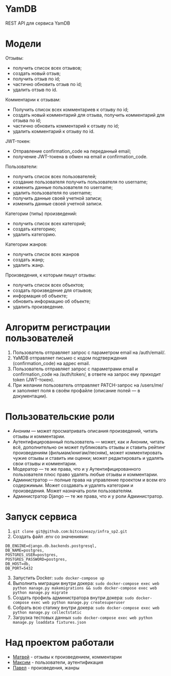 # YamDB
REST API для сервиса YamDB

# Модели
Отзывы:

+ получить список всех отзывов;
+ создать новый отзыв;
+ получить отзыв по id;
+ частично обновить отзыв по id;
+ удалить отзыв по id.

Комментарии к отзывам:

+ Получить список всех комментариев к отзыву по id;
+ создать новый комментарий для отзыва, получить комментарий для отзыва по id;
+ частично обновить комментарий к отзыву по id;
+ удалить комментарий к отзыву по id.

JWT-токен:

+ Отправление confirmation_code на переданный email;
+ получение JWT-токена в обмен на email и confirmation_code.

Пользователи:

+ получить список всех пользователей;
+ создание пользователя получить пользователя по username;
+ изменить данные пользователя по username;
+ удалить пользователя по username;
+ получить данные своей учетной записи;
+ изменить данные своей учетной записи.

Категории (типы) произведений:

+ получить список всех категорий;
+ создать категорию;
+ удалить категорию.

Категории жанров:

+ получить список всех жанров
+ создать жанр;
+ удалить жанр.

Произведения, к которым пишут отзывы:

+ получить список всех объектов;
+ создать произведение для отзывов;
+ информация об объекте;
+ обновить информацию об объекте;
+ удалить произведение.

# Алгоритм регистрации пользователей

1. Пользователь отправляет запрос с параметром email на /auth/email/.
2. YaMDB отправляет письмо с кодом подтверждения (confirmation_code) на адрес email.
3. Пользователь отправляет запрос с параметрами email и confirmation_code на /auth/token/, в ответе на запрос ему приходит token (JWT-токен).
4. При желании пользователь отправляет PATCH-запрос на /users/me/ и заполняет поля в своём профайле (описание полей — в документации).

# Пользовательские роли

- Аноним — может просматривать описания произведений, читать отзывы и комментарии.
- Аутентифицированный пользователь — может, как и Аноним, читать всё, дополнительно он может публиковать отзывы и ставить рейтинг произведениям (фильмам/книгам/песням), может комментировать чужие отзывы и ставить им оценки; может редактировать и удалять свои отзывы и комментарии.
- Модератор — те же права, что и у Аутентифицированного пользователя плюс право удалять любые отзывы и комментарии.
- Администратор — полные права на управление проектом и всем его содержимым. Может создавать и удалять категории и произведения. Может назначать роли пользователям.
- Администратор Django — те же права, что и у роли Администратор.

# Запуск сервиса

1. ```git clone git@github.com:bitcoineazy/infra_sp2.git```
2. Создать файл .env со значениями: 
```
DB_ENGINE=django.db.backends.postgresql,
DB_NAME=postgres,
POSTGRES_USER=postgres,
POSTGRES_PASSWORD=postgres,
DB_HOST=db,
DB_PORT=5432
```
3. Запустить Docker: ```sudo docker-compose up```
4. Выполнить миграции внутри докера: ```sudo docker-compose exec web python manage.py makemigrations && sudo docker-compose exec web python manage.py migrate```
5. Создать профиль администратора внутри докера: ```sudo docker-compose exec web python manage.py createsuperuser```
6. Собрать всю статику внутри докера: ```sudo docker-compose exec web python manage.py collectstatic```
7. Загрузка тестовых данных ```sudo docker-compose exec web python manage.py loaddata fixtures.json```

# Над проектом работали

+ [Матвей](https://github.com/bitcoineazy) - отзывы к произведением, комментарии
+ [Максим](https://github.com/Simkamak) - пользователи, аутентификация
+ [Павел](https://github.com/plyneus) - произведения, жанры
